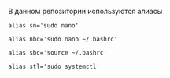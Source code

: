 В данном репозитории используются алиасы

`alias sn='sudo nano'`

`alias nbc='sudo nano ~/.bashrc'`

`alias sbc='source ~/.bashrc'`

`alias stl='sudo systemctl'`
